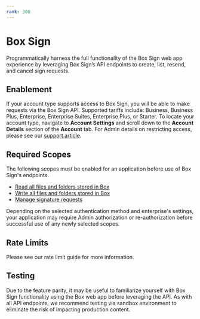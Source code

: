 ```yaml
---
rank: 300
---
```


# Box Sign

Programmatically harness the full functionality of the Box Sign web app
experience by leveraging Box Sign’s API endpoints to create, list, resend, and
cancel sign requests.

## Enablement

If your account type supports access to Box Sign, you will be able to make
requests via the Box Sign API. Supported tariffs include: Business, Business
Plus, Enterprise, Enterprise Suites, Enterprise Plus, or Starter. To locate your
account type, navigate to **Account Settings** and scroll down to the
**Account Details** section of the **Account** tab. For Admin details on
restricting access, please see our [support article][restrict].  

## Required Scopes

The following scopes must be enabled for an application before use of Box Sign's
endpoints.

- [Read all files and folders stored in Box][read]
- [Write all files and folders stored in Box][write]
- [Manage signature requests][sign]

<Message type='warning'>
  Depending on the selected authentication method and enterprise's settings,
  your application may require Admin authorization or re-authorization before
  successful use of any newly selected scopes.
</Message>

## Rate Limits

Please see our rate limit guide for more information.

## Testing

Due to the feature parity, it may be useful to familiarize yourself with Box
Sign functionality using the Box web app before leveraging the API. As with all
API endpoints, we recommend testing via sandbox environment to eliminate the
risk of impacting production content.

[read]: g://api-calls/permissions-and-errors/scopes/#read-all-files-and-folders
[write]: g://api-calls/permissions-and-errors/scopes/#read-and-write-all-files-and-folders
[sign]: g://api-calls/permissions-and-errors/scopes/#manage-signature-requests
[restrict]: https://support.box.com/hc/en-us/articles/4404076971155-Enabling-Box-Sign
